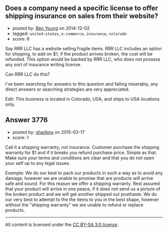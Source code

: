 ## Does a company need a specific license to offer shipping insurance on sales from their website?

- posted by: [Ben Young](https://stackexchange.com/users/5279440/ben-young) on 2014-12-02
- tagged: `united-states`, `e-commerce`, `insurance`, `colorado`
- score: 8

<p>Say RRR LLC has a website selling fragile items.  RRR LLC includes an option for shipping, to add on $1, if the product arrives broken, the cost will be refunded.  This option would be backed by RRR LLC, who does not possess any sort of insurance writing license.</p>

<p>Can RRR LLC do this?</p>

<p>I've been searching for answers to this question and failing miserably, any direct answers or searching strategies are very appreciated.</p>

<p>Edit: This business is located in Colorado, USA, and ships to USA locations only.</p>



## Answer 3776

- posted by: [oharkins](https://stackexchange.com/users/1422371/oharkins) on 2015-03-17
- score: 1

<p>Call it a shipping warranty, not insurance. Customer purchase the shipping warranty for $1 and if it breaks you refund purchase price. Simple as that. Make sure your terms and conditions are clear and that you do not open your self up to any legal issues.</p>

<p>Example: We do our best to pack our products in such a way as to avoid any damage, however we are unable to promise that are products will arrive safe and sound. For this reason we offer a shipping warranty. Rest assured that your product will arrive in one peace, if it does not send us a picture of the broken product and we will get another shipped out posthaste. We do our very best to attempt to the the items to you in the best shape, however without the "shipping warranty" we are unable to refund or replace products.</p>




---

All content is licensed under the [CC BY-SA 3.0 license](https://creativecommons.org/licenses/by-sa/3.0/).

